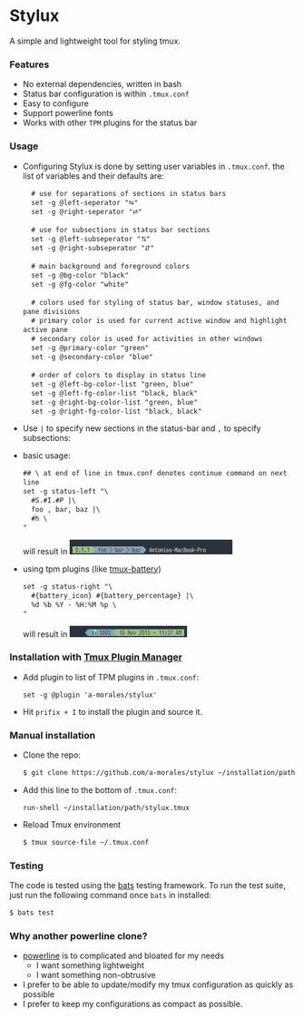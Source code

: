 # Stylux

A simple and lightweight tool for styling tmux.

### Features
  - No external dependencies, written in bash
  - Status bar configuration is within `.tmux.conf`
  - Easy to configure
  - Support powerline fonts
  - Works with other `TPM` plugins for the status bar

### Usage

- Configuring Stylux is done by setting user variables in `.tmux.conf`. the list of variables and their defaults are:
  ```
    # use for separations of sections in status bars
    set -g @left-seperator "⮀"
    set -g @right-seperator "⮂"

    # use for subsections in status bar sections
    set -g @left-subseperator "⮁"
    set -g @right-subseperator "⮃"

    # main background and foreground colors
    set -g @bg-color "black"
    set -g @fg-color "white"

    # colors used for styling of status bar, window statuses, and pane divisions
    # primary color is used for current active window and highlight active pane
    # secondary color is used for activities in other windows
    set -g @primary-color "green"
    set -g @secondary-color "blue"

    # order of colors to display in status line
    set -g @left-bg-color-list "green, blue"
    set -g @left-fg-color-list "black, black"
    set -g @right-bg-color-list "green, blue"
    set -g @right-fg-color-list "black, black"
  ```

- Use `|` to specify new sections in the status-bar and `,` to specify subsections:
- basic usage:
  ```
  ## \ at end of line in tmux.conf denotes continue command on next line
  set -g status-left "\
    #S.#I.#P |\
    foo , bar, baz |\
    #h \
  "
  ```

  will result in ![left status](./images/left-status.png)

- using tpm plugins (like [tmux-battery](https://github.com/tmux-plugins/tmux-battery))
  ```
  set -g status-right "\
    #{battery_icon} #{battery_percentage} |\
    %d %b %Y - %H:%M %p \
  "
  ```

  will result in ![right status](./images/right-status.png)

### Installation with [Tmux Plugin Manager](https://github.com/tmux-plugins/tpm)
- Add plugin to list of TPM plugins in `.tmux.conf`:
  ```
  set -g @plugin 'a-morales/stylux'
  ```

- Hit `prifix + I` to install the plugin and source it.

### Manual installation
- Clone the repo:
  ```bash
  $ git clone https://github.com/a-morales/stylux ~/installation/path
  ```

- Add this line to the bottom of `.tmux.conf`:
  ```
  run-shell ~/installation/path/stylux.tmux
  ```

- Reload Tmux environment
  ```bash
  $ tmux source-file ~/.tmux.conf
  ```

### Testing

The code is tested using the [bats](https://github.com/sstephenson/bats) testing framework.
To run the test suite, just run the following command once `bats` in installed:
  ```bash
  $ bats test
  ```

### Why another powerline clone?
  - [powerline](https://github.com/powerline/powerline) is to complicated and bloated for my needs
    - I want something lightweight
    - I want something non-obtrusive
  - I prefer to be able to update/modify my tmux configuration as quickly as possible
  - I prefer to keep my configurations as compact as possible.
